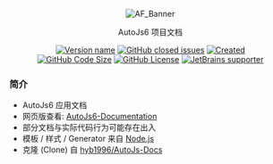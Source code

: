 <!--suppress HtmlDeprecatedAttribute -->

<div align="center">
  <p>
    <img alt="AF_Banner" src="./api/images/autojs6-documentation-banner_800×208_transparent.png"/>
  </p>

  <p>AutoJs6 项目文档</p>

  <p>
    <a href="https://github.com/SuperMonster003/AutoJs6-Documentation/blob/master/project.json"><img alt="Version name" src="https://img.shields.io/badge/dynamic/json?color=1283C3&label=version&query=%24.versionName&url=https%3A%2F%2Fraw.githubusercontent.com%2FSuperMonster003%2FAutoJs6-Documentation%2Fmaster%2Fproject.json"/></a>
    <a href="https://github.com/SuperMonster003/AutoJs6-Documentation/issues"><img alt="GitHub closed issues" src="https://img.shields.io/github/issues/SuperMonster003/AutoJs6-Documentation?color=009688"/></a>
    <a href="https://github.com/SuperMonster003/AutoJs6-Documentation/commit/f7389a70ffc7bac4406cd0b19a1e6341d6e50238"><img alt="Created" src="https://img.shields.io/date/1657941168?color=2e7d32&label=created"/></a>
    <br>
    <a href="https://github.com/SuperMonster003/AutoJs6-Documentation/find/master"><img alt="GitHub Code Size" src="https://img.shields.io/github/languages/code-size/SuperMonster003/AutoJs6-Documentation?color=795548"/></a>
    <a href="https://github.com/SuperMonster003/AutoJs6-Documentation/blob/master/LICENSE"><img alt="GitHub License" src="https://img.shields.io/github/license/SuperMonster003/AutoJs6-Documentation?color=534BAE"/></a>
    <a href="https://www.jetbrains.com/?from=Ant-Forest"><img alt="JetBrains supporter" src="https://img.shields.io/badge/supporter-JetBrains-ee4677"/></a>
  </p>
</div>

### 简介

* AutoJs6 应用文档
* 网页版查看: [AutoJs6-Documentation](https://supermonster003.github.io/AutoJs6-Documentation/)
* 部分文档与实际代码行为可能存在出入
* 模板 / 样式 / Generator 来自 [Node.js](https://github.com/nodejs/node/tree/master/doc/)
* 克隆 (Clone) 自 [hyb1996/AutoJs-Docs](https://github.com/hyb1996/AutoJs-Docs/)
